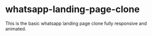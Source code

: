 # whatsapp-landing-page-clone
This is the basic whatsapp landing page clone fully responsive and animated.
